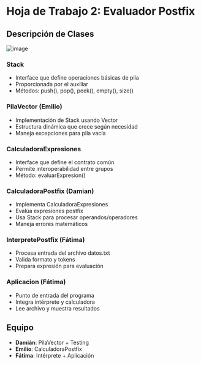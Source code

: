 # Hoja de Trabajo 2: Evaluador Postfix

## Descripción de Clases

![image](https://github.com/user-attachments/assets/f68b34ca-5528-4bef-ba03-013ed8d53200)

### Stack<E>
- Interface que define operaciones básicas de pila
- Proporcionada por el auxiliar
- Métodos: push(), pop(), peek(), empty(), size()

### PilaVector<E> (Emilio)
- Implementación de Stack usando Vector
- Estructura dinámica que crece según necesidad
- Maneja excepciones para pila vacía

### CalculadoraExpresiones
- Interface que define el contrato común
- Permite interoperabilidad entre grupos
- Método: evaluarExpresion()

### CalculadoraPostfix (Damian)
- Implementa CalculadoraExpresiones
- Evalúa expresiones postfix
- Usa Stack para procesar operandos/operadores
- Maneja errores matemáticos

### InterpretePostfix (Fátima)
- Procesa entrada del archivo datos.txt
- Valida formato y tokens
- Prepara expresión para evaluación

### Aplicacion (Fátima)
- Punto de entrada del programa
- Integra intérprete y calculadora
- Lee archivo y muestra resultados


## Equipo
- **Damián**: PilaVector + Testing
- **Emilio**: CalculadoraPostfix
- **Fátima**: Intérprete + Aplicación


